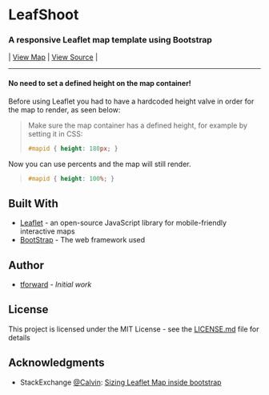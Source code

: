 LeafShoot
======
### A responsive Leaflet map template using Bootstrap

| [View Map](https://tforward.github.io/LeafShoot/) | [View Source](https://github.com/tforward/LeafShoot) |

<hr>

#### No need to set a defined height on the map container!

Before using Leaflet you had to have a hardcoded height valve in order for the map to render, as seen below:

>Make sure the map container has a defined height, for example by setting it in CSS:
>```css
>#mapid { height: 180px; }
>```

Now you can use percents and the map will still render.

>```css
>#mapid { height: 100%; }
>```

## Built With

* [Leaflet](http://leafletjs.com/) - an open-source JavaScript library for mobile-friendly interactive maps
* [BootStrap](http://getbootstrap.com/) - The web framework used

## Author

* [tforward](https://github.com/tforward/) - *Initial work*

## License

This project is licensed under the MIT License - see the [LICENSE.md](LICENSE.md) file for details

## Acknowledgments

* StackExchange [@Calvin](http://gis.stackexchange.com/users/13866/calvin): [Sizing Leaflet Map inside bootstrap](http://gis.stackexchange.com/questions/62491/sizing-leaflet-map-inside-bootstrap)

